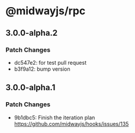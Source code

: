 # @midwayjs/rpc

## 3.0.0-alpha.2

### Patch Changes

- dc547e2: for test pull request
- b3f9a12: bump version

## 3.0.0-alpha.1

### Patch Changes

- 9b1dbc5: Finish the iteration plan https://github.com/midwayjs/hooks/issues/135
